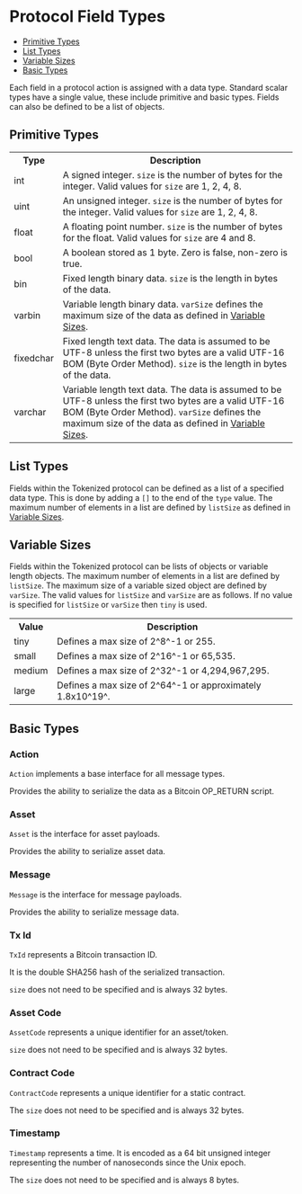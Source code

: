 # Protocol Field Types

- [Primitive Types](#primitive-types)
- [List Types](#list-types)
- [Variable Sizes](#variable-sizes)
- [Basic Types](#basic-types)

Each field in a protocol action is assigned with a data type. Standard scalar types have a single value, these include primitive and basic types. Fields can also be defined to be a list of objects.

<a name="primitive-types"></a>
## Primitive Types

<table>
   <tr>
        <th style="width:15%">Type</th>
        <th>Description</th>
   </tr>
    <tr><td>int</td><td>A signed integer. <code>size</code> is the number of bytes for the integer. Valid values for <code>size</code> are 1, 2, 4, 8.</td></tr>
    <tr><td>uint</td><td>An unsigned integer. <code>size</code> is the number of bytes for the integer. Valid values for <code>size</code> are 1, 2, 4, 8.</td></tr>
    <tr><td>float</td><td>A floating point number. <code>size</code> is the number of bytes for the float. Valid values for <code>size</code> are 4 and 8.</td></tr>
    <tr><td>bool</td><td>A boolean stored as 1 byte. Zero is false, non-zero is true.</td></tr>
    <tr><td>bin</td><td>Fixed length binary data. <code>size</code> is the length in bytes of the data.</td></tr>
    <tr>
        <td>varbin</td>
        <td>
            Variable length binary data.
            <code>varSize</code> defines the maximum size of the data as defined in <a href="#variable-sizes">Variable Sizes</a>.
        </td>
    </tr>
    <tr>
        <td>fixedchar</td>
        <td>
            Fixed length text data.
            The data is assumed to be UTF-8 unless the first two bytes are a valid UTF-16 BOM (Byte Order Method).
            <code>size</code> is the length in bytes of the data.
        </td>
    </tr>
    <tr>
        <td>varchar</td>
        <td>
            Variable length text data.
            The data is assumed to be UTF-8 unless the first two bytes are a valid UTF-16 BOM (Byte Order Method).
            <code>varSize</code> defines the maximum size of the data as defined in <a href="#variable-sizes">Variable Sizes</a>.
        </td>
    </tr>
</table>

<a name="list-types"></a>
## List Types

Fields within the Tokenized protocol can be defined as a list of a specified data type.
This is done by adding a `[]` to the end of the `type` value.
The maximum number of elements in a list are defined by `listSize` as defined in <a href="#variable-sizes">Variable Sizes</a>.

<a name="variable-sizes"></a>
## Variable Sizes

Fields within the Tokenized protocol can be lists of objects or variable length objects.
The maximum number of elements in a list are defined by `listSize`.
The maximum size of a variable sized object are defined by `varSize`.
The valid values for `listSize` and `varSize` are as follows.
If no value is specified for `listSize` or `varSize` then `tiny` is used.

<table>
    <tr>
        <th style="width:15%">Value</th>
        <th>Description</th>
    </tr>
    <tr>
        <td>tiny</td>
        <td>Defines a max size of 2^8^-1 or 255.</td>
    </tr>
    <tr>
        <td>small</td>
        <td>Defines a max size of 2^16^-1 or 65,535.</td>
    </tr>
    <tr>
        <td>medium</td>
        <td>Defines a max size of 2^32^-1 or 4,294,967,295.</td>
    </tr>
    <tr>
        <td>large</td>
        <td>Defines a max size of 2^64^-1 or approximately 1.8x10^19^.</td>
    </tr>
</table>

<a name="basic-types"></a>
## Basic Types

<a name="type-action"></a>
### Action

`Action` implements a base interface for all message types.

Provides the ability to serialize the data as a Bitcoin OP_RETURN script.

<a name="type-asset"></a>
### Asset

`Asset` is the interface for asset payloads.

Provides the ability to serialize asset data.

<a name="type-message"></a>
### Message

`Message` is the interface for message payloads.

Provides the ability to serialize message data.

<a name="type-tx-id"></a>
### Tx Id

`TxId` represents a Bitcoin transaction ID.

It is the double SHA256 hash of the serialized transaction.

`size` does not need to be specified and is always 32 bytes.

<a name="type-asset-code"></a>
### Asset Code

`AssetCode` represents a unique identifier for an asset/token.

`size` does not need to be specified and is always 32 bytes.

<a name="type-contract-code"></a>
### Contract Code

`ContractCode` represents a unique identifier for a static contract.

The `size` does not need to be specified and is always 32 bytes.

<a name="type-timestamp"></a>
### Timestamp

`Timestamp` represents a time. It is encoded as a 64 bit unsigned integer representing the number of nanoseconds since the Unix epoch.

The `size` does not need to be specified and is always 8 bytes.

